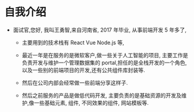 # 自我介绍

-   面试官,您好, 我叫王勇智,来自河南省, 2017 年毕业, 从事前端开发 5 年多了,

    -   主要用到的技术栈有 React Vue Node.js 等,
    -   最近一年是在服务的是微软客户,做一些关于人工智能的项目, 主要工作是负责开发与维护一个管理数据集的 portal,担任的是全栈开发的一个角色, 以及一些别的前端项目的开发,还有公共组件库封装等.
    -   然后在公司内部会经常做一些前端分享这样子.

    -   然后之前服务的产品是做低代码开发, 主要负责的是基础资源的开发及维护,像一些基础元素, 组件, 不同效果的组件, 网站模板等.
